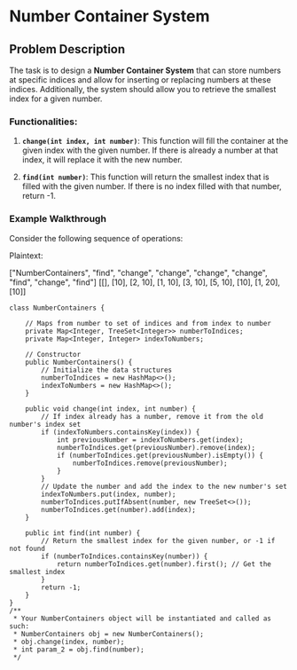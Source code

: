 # Number Container System

## Problem Description

The task is to design a **Number Container System** that can store numbers at specific indices and allow for inserting or replacing numbers at these indices. Additionally, the system should allow you to retrieve the smallest index for a given number.

### Functionalities:

1. **`change(int index, int number)`**: This function will fill the container at the given index with the given number. If there is already a number at that index, it will replace it with the new number.

2. **`find(int number)`**: This function will return the smallest index that is filled with the given number. If there is no index filled with that number, return -1.

### Example Walkthrough

Consider the following sequence of operations:

Plaintext:

["NumberContainers", "find", "change", "change", "change", "change", "find", "change", "find"]
[[], [10], [2, 10], [1, 10], [3, 10], [5, 10], [10], [1, 20], [10]]

```Code :
class NumberContainers {

    // Maps from number to set of indices and from index to number
    private Map<Integer, TreeSet<Integer>> numberToIndices;
    private Map<Integer, Integer> indexToNumbers;

    // Constructor
    public NumberContainers() {
        // Initialize the data structures
        numberToIndices = new HashMap<>();
        indexToNumbers = new HashMap<>();
    }

    public void change(int index, int number) {
        // If index already has a number, remove it from the old number's index set
        if (indexToNumbers.containsKey(index)) {
            int previousNumber = indexToNumbers.get(index);
            numberToIndices.get(previousNumber).remove(index);
            if (numberToIndices.get(previousNumber).isEmpty()) {
                numberToIndices.remove(previousNumber);
            }
        }
        // Update the number and add the index to the new number's set
        indexToNumbers.put(index, number);
        numberToIndices.putIfAbsent(number, new TreeSet<>());
        numberToIndices.get(number).add(index);
    }

    public int find(int number) {
        // Return the smallest index for the given number, or -1 if not found
        if (numberToIndices.containsKey(number)) {
            return numberToIndices.get(number).first(); // Get the smallest index
        }
        return -1;
    }
}
/**
 * Your NumberContainers object will be instantiated and called as such:
 * NumberContainers obj = new NumberContainers();
 * obj.change(index, number);
 * int param_2 = obj.find(number);
 */
